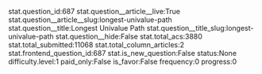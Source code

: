 stat.question_id:687
stat.question__article__live:True
stat.question__article__slug:longest-univalue-path
stat.question__title:Longest Univalue Path
stat.question__title_slug:longest-univalue-path
stat.question__hide:False
stat.total_acs:3880
stat.total_submitted:11068
stat.total_column_articles:2
stat.frontend_question_id:687
stat.is_new_question:False
status:None
difficulty.level:1
paid_only:False
is_favor:False
frequency:0
progress:0
